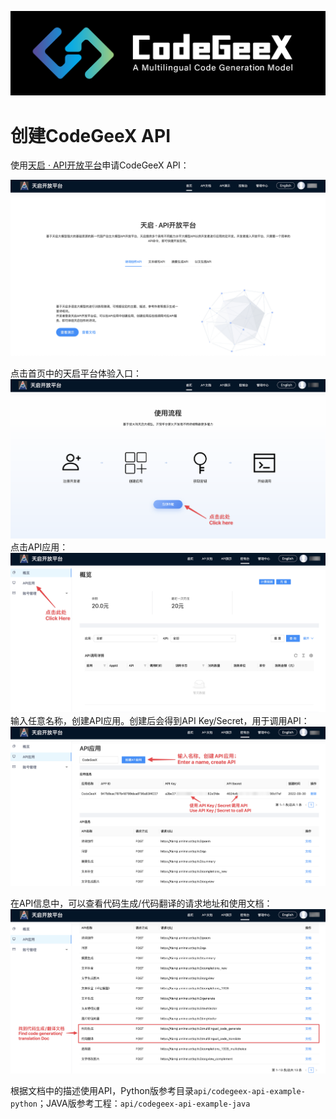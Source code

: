 ![codegeex_logo](../resources/logo/codegeex_logo.png)

# 创建CodeGeeX API

使用[天启 · API开放平台](https://tianqi.aminer.cn/open/)申请CodeGeeX API：

<img src="../resources/api/api_step_1.png">

点击首页中的天启平台体验入口：
<img src="../resources/api/api_step_2.png">
点击API应用：
<img src="../resources/api/api_step_3.png">
输入任意名称，创建API应用。创建后会得到API Key/Secret，用于调用API：
<img src="../resources/api/api_step_4.png">

在API信息中，可以查看代码生成/代码翻译的请求地址和使用文档：
<img src="../resources/api/api_step_5.png">

根据文档中的描述使用API，Python版参考目录``api/codegeex-api-example-python``；JAVA版参考工程：``api/codegeex-api-example-java``
